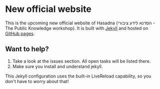# New official website
This is the upcoming new official website of Hasadna (הסדנא לידע ציבורי - The Public Knowledge workshop). It is built with [Jekyll](http://jekyllrb.com/) and hosted on [GitHub pages](https://pages.github.com/).

## Want to help?
1. Take a look at the issues section. All open tasks will be listed there.
2. Make sure you install and understand jekyll.

This Jekyll configuration uses the built-in LiveReload capability, so you don't have to worry about that!
